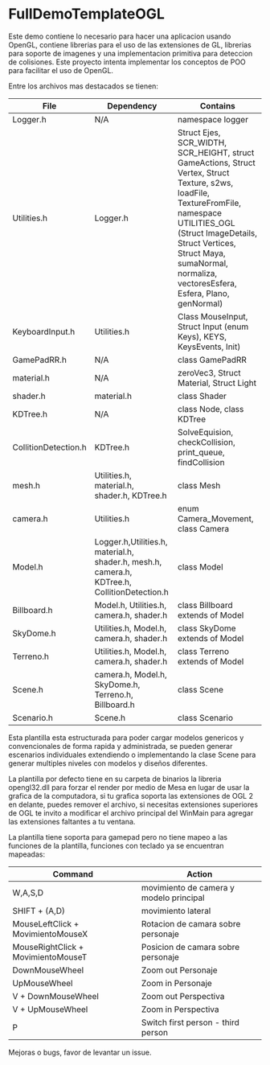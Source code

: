 # FullDemoTemplateOGL

Este demo contiene lo necesario para hacer una aplicacion usando OpenGL, contiene librerias para el uso de las extensiones de GL, librerias para soporte de
imagenes y una implementacion primitiva para deteccion de colisiones. Este proyecto intenta implementar los conceptos de POO para facilitar el uso de OpenGL.

Entre los archivos mas destacados se tienen:

| File | Dependency | Contains |  
| ----------- | ----------- | ----------- |   
|Logger.h|N/A|namespace logger|
|Utilities.h|Logger.h|Struct Ejes, SCR_WIDTH, SCR_HEIGHT, struct GameActions, Struct Vertex, Struct Texture, s2ws, loadFile, TextureFromFile, namespace UTILITIES_OGL	(Struct ImageDetails, Struct Vertices, Struct Maya, sumaNormal, normaliza, vectoresEsfera, Esfera, Plano, genNormal)|
|KeyboardInput.h|Utilities.h| Class MouseInput, Struct Input	(enum Keys),	KEYS,	KeysEvents,	Init)
|GamePadRR.h|N/A|class GamePadRR|
|material.h|N/A|zeroVec3,	Struct Material, Struct Light|
|shader.h|material.h|class Shader|
|KDTree.h|N/A|class Node, class KDTree|
|CollitionDetection.h|KDTree.h|SolveEquision,	checkCollision,	print_queue, findCollision|
|mesh.h|Utilities.h, material.h, shader.h, KDTree.h|class Mesh|
|camera.h|Utilities.h|enum Camera_Movement, class Camera|
|Model.h|Logger.h,Utilities.h, material.h, shader.h, mesh.h, camera.h, KDTree.h, CollitionDetection.h|class Model|
|Billboard.h|Model.h, Utilities.h, camera.h, shader.h|class Billboard extends of Model|
|SkyDome.h|Utilities.h, Model.h, camera.h, shader.h|class SkyDome extends of Model|
|Terreno.h|Utilities.h, Model.h, camera.h, shader.h|class Terreno extends of Model|
|Scene.h|camera.h, Model.h, SkyDome.h, Terreno.h, Billboard.h|class Scene|
|Scenario.h|Scene.h|class Scenario|
  
   
Esta plantilla esta estructurada para poder cargar modelos genericos y convencionales de forma rapida y administrada, se pueden generar escenarios individuales
extendiendo o implementando la clase Scene para generar multiples niveles con modelos y diseños diferentes.
  
La plantilla por defecto tiene en su carpeta de binarios la libreria opengl32.dll para forzar el render por medio de Mesa en lugar de usar la 
grafica de la computadora, si tu grafica soporta las extensiones de OGL 2 en delante, puedes remover el archivo, si necesitas extensiones superiores de OGL
te invito a modificar el archivo principal del WinMain para agregar las extensiones faltantes a tu ventana.  

La plantilla tiene soporta para gamepad pero no tiene mapeo a las funciones de la plantilla,
funciones con teclado ya se encuentran mapeadas:

| Command | Action | 
| ----------- | ----------- |
|W,A,S,D | movimiento de camera y modelo principal|
|SHIFT + (A,D) | movimiento lateral|
|MouseLeftClick + MovimientoMouseX | Rotacion de camara sobre personaje|
|MouseRightClick + MovimientoMouseT | Posicion de camara sobre personaje|
|DownMouseWheel | Zoom out Personaje|
|UpMouseWheel | Zoom in Personaje|
|V + DownMouseWheel | Zoom out Perspectiva|
|V + UpMouseWheel | Zoom in Perspectiva|
|P | Switch first person - third person|


Mejoras o bugs, favor de levantar un issue.

